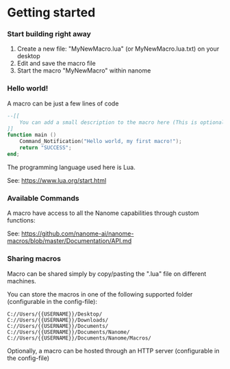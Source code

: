 # Getting started

### Start building right away

1) Create a new file: "MyNewMacro.lua" (or MyNewMacro.lua.txt) on your desktop
2) Edit and save the macro file
3) Start the macro "MyNewMacro" within nanome

### Hello world!

A macro can be just a few lines of code

```lua
--[[
    You can add a small description to the macro here (This is optional)
]]
function main ()
    Command_Notification("Hello world, my first macro!");
    return "SUCCESS";
end;
```

The programming language used here is Lua.

See: https://www.lua.org/start.html

### Available Commands

A macro have access to all the Nanome capabilities through custom functions:

See: https://github.com/nanome-ai/nanome-macros/blob/master/Documentation/API.md

### Sharing macros

Macro can be shared simply by copy/pasting the ".lua" file on different machines.

You can store the macros in one of the following supported folder (configurable in the config-file):

```
C://Users/{{USERNAME}}/Desktop/
C://Users/{{USERNAME}}/Downloads/
C://Users/{{USERNAME}}/Documents/
C://Users/{{USERNAME}}/Documents/Nanome/
C://Users/{{USERNAME}}/Documents/Nanome/Macros/
```

Optionally, a macro can be hosted through an HTTP server (configurable in the config-file)

